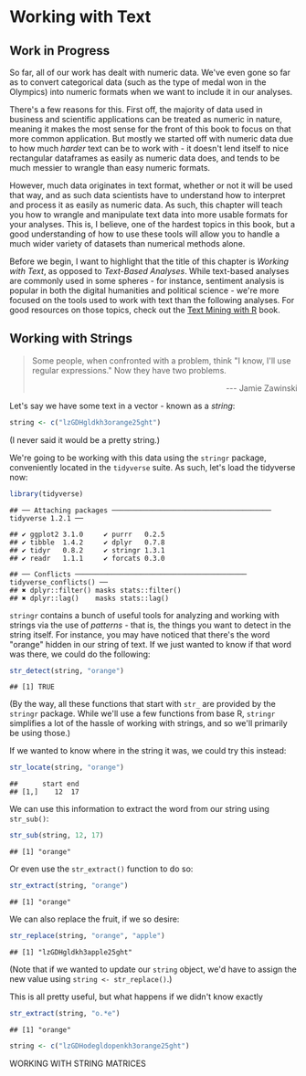 # Working with Text
## Work in Progress
So far, all of our work has dealt with numeric data. We've even gone so far as to convert categorical data (such as the type of medal won in the Olympics) into numeric formats when we want to include it in our analyses.

There's a few reasons for this. First off, the majority of data used in business and scientific applications can be treated as numeric in nature, meaning it makes the most sense for the front of this book to focus on that more common application. But mostly we started off with numeric data due to how much _harder_ text can be to work with - it doesn't lend itself to nice rectangular dataframes as easily as numeric data does, and tends to be much messier to wrangle than easy numeric formats.

However, much data originates in text format, whether or not it will be used that way, and as such data scientists have to understand how to interpret and process it as easily as numeric data. As such, this chapter will teach you how to wrangle and manipulate text data into more usable formats for your analyses. This is, I believe, one of the hardest topics in this book, but a good understanding of how to use these tools will allow you to handle a much wider variety of datasets than numerical methods alone.

Before we begin, I want to highlight that the title of this chapter is _Working with Text_, as opposed to _Text-Based Analyses_. While text-based analyses are commonly used in some spheres - for instance, sentiment analysis is popular in both the digital humanities and political science - we're more focused on the tools used to work with text than the following analyses. For good resources on those topics, check out the [Text Mining with R](https://www.tidytextmining.com/index.html) book.

## Working with Strings

> Some people, when confronted with a problem, think "I know, I'll use regular expressions." Now they have two problems.
> <div align = "right"> --- Jamie Zawinski</div>

Let's say we have some text in a vector - known as a _string_:


```r
string <- c("lzGDHgldkh3orange25ght")
```

(I never said it would be a pretty string.)

We're going to be working with this data using the `stringr` package, conveniently located in the `tidyverse` suite. As such, let's load the tidyverse now:


```r
library(tidyverse)
```

```
## ── Attaching packages ─────────────────────────────────────── tidyverse 1.2.1 ──
```

```
## ✔ ggplot2 3.1.0     ✔ purrr   0.2.5
## ✔ tibble  1.4.2     ✔ dplyr   0.7.8
## ✔ tidyr   0.8.2     ✔ stringr 1.3.1
## ✔ readr   1.1.1     ✔ forcats 0.3.0
```

```
## ── Conflicts ────────────────────────────────────────── tidyverse_conflicts() ──
## ✖ dplyr::filter() masks stats::filter()
## ✖ dplyr::lag()    masks stats::lag()
```

`stringr` contains a bunch of useful tools for analyzing and working with strings via the use of _patterns_ - that is, the things you want to detect in the string itself. For instance, you may have noticed that there's the word "orange" hidden in our string of text. If we just wanted to know if that word was there, we could do the following:


```r
str_detect(string, "orange")
```

```
## [1] TRUE
```

(By the way, all these functions that start with `str_` are provided by the `stringr` package. While we'll use a few functions from base R, `stringr` simplifies a lot of the hassle of working with strings, and so we'll primarily be using those.)

If we wanted to know where in the string it was, we could try this instead:


```r
str_locate(string, "orange")
```

```
##      start end
## [1,]    12  17
```

We can use this information to extract the word from our string using `str_sub()`:


```r
str_sub(string, 12, 17)
```

```
## [1] "orange"
```

Or even use the `str_extract()` function to do so:


```r
str_extract(string, "orange")
```

```
## [1] "orange"
```

We can also replace the fruit, if we so desire:


```r
str_replace(string, "orange", "apple")
```

```
## [1] "lzGDHgldkh3apple25ght"
```

(Note that if we wanted to update our `string` object, we'd have to assign the new value using `string <- str_replace()`.)

This is all pretty useful, but what happens if we didn't know exactly 


```r
str_extract(string, "o.*e")
```

```
## [1] "orange"
```


```r
string <- c("lzGDHodegldopenkh3orange25ght")
```

WORKING WITH STRING MATRICES

